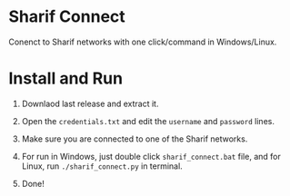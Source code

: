 # Sharif Connect
Conenct to Sharif networks with one click/command in Windows/Linux.

# Install and Run
1. Downlaod last release and extract it.

2. Open the `credentials.txt` and edit the `username` and `password` lines.

3. Make sure you are connected to one of the Sharif networks.

4. For run in Windows, just double click `sharif_connect.bat` file, and for Linux, run `./sharif_connect.py` in terminal.

5. Done!
